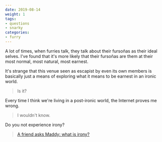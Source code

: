 ```yaml
---
date: 2019-08-14
weight: 1
tags:
- questions
- snarky
categories:
- furry
---
```


A lot of times, when furries talk, they talk about their furso&ntilde;as as their ideal selves. I've found that it's more likely that their furso&ntilde;as are them at their most normal, most natural, most earnest.

It's strange that this venue seen as escapist by even its own members is basically just a means of exploring what it means to be earnest in an ironic world.

> Is it?

Every time I think we're living in a post-ironic world, the Internet proves me wrong.

> I wouldn't know.

Do you not experience irony?

> <a class="pulse" href="/koan">A friend asks Maddy: what is irony?</a>
